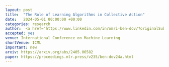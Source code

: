 ```yaml
---
layout: post
title:  "The Role of Learning Algorithms in Collective Action"
date:   2024-05-01 00:00:00 +00:00
categories: research
author:  <a href="https://www.linkedin.com/in/omri-ben-dov/?originalSubdomain=de"> Omri Ben Dov* </a>, <a href="https://csml.stats.ox.ac.uk/people/fawkes/"> Jake Fakes*  </a>, <a href="https://www.samirasamadi.com/"> Samira Samadi</a>,  <strong> Amartya Sanyal </strong>
accepted: yes
venue: International Conference on Machine Learning 
shortVenue: ICML
important: new
arxiv: https://arxiv.org/abs/2405.06582
paper: https://proceedings.mlr.press/v235/ben-dov24a.html
--- 
```


